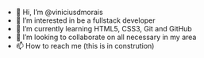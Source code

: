 - 👋 Hi, I’m @viniciusdmorais
- 👀 I’m interested in be a fullstack developer
- 🌱 I’m currently learning HTML5, CSS3, Git and GitHub
- 💞️ I’m looking to collaborate on all necessary in my area
- 📫 How to reach me (this is in constrution)

<!---
viniciusdmorais/viniciusdmorais is a ✨ special ✨ repository because its `README.md` (this file) appears on your GitHub profile.
You can click the Preview link to take a look at your changes.
--->
